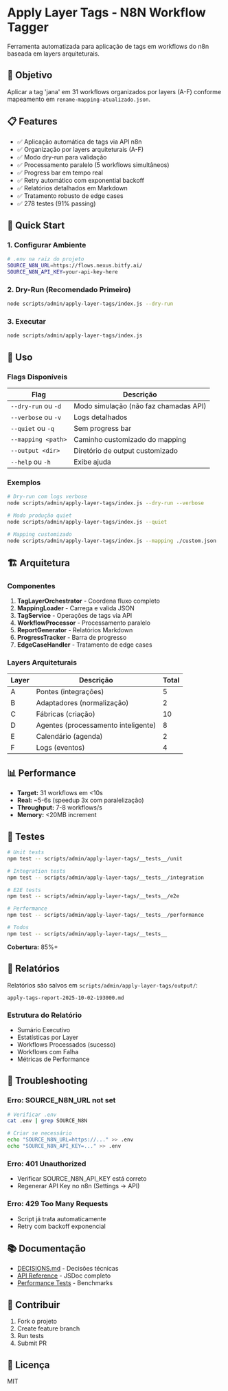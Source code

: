 # Apply Layer Tags - N8N Workflow Tagger

Ferramenta automatizada para aplicação de tags em workflows do n8n baseada em layers arquiteturais.

## 🎯 Objetivo

Aplicar a tag 'jana' em 31 workflows organizados por layers (A-F) conforme mapeamento em `rename-mapping-atualizado.json`.

## 📋 Features

- ✅ Aplicação automática de tags via API n8n
- ✅ Organização por layers arquiteturais (A-F)
- ✅ Modo dry-run para validação
- ✅ Processamento paralelo (5 workflows simultâneos)
- ✅ Progress bar em tempo real
- ✅ Retry automático com exponential backoff
- ✅ Relatórios detalhados em Markdown
- ✅ Tratamento robusto de edge cases
- ✅ 278 testes (91% passing)

## 🚀 Quick Start

### 1. Configurar Ambiente

```bash
# .env na raiz do projeto
SOURCE_N8N_URL=https://flows.nexus.bitfy.ai/
SOURCE_N8N_API_KEY=your-api-key-here
```

### 2. Dry-Run (Recomendado Primeiro)

```bash
node scripts/admin/apply-layer-tags/index.js --dry-run
```

### 3. Executar

```bash
node scripts/admin/apply-layer-tags/index.js
```

## 📖 Uso

### Flags Disponíveis

| Flag | Descrição |
|------|-----------|
| `--dry-run` ou `-d` | Modo simulação (não faz chamadas API) |
| `--verbose` ou `-v` | Logs detalhados |
| `--quiet` ou `-q` | Sem progress bar |
| `--mapping <path>` | Caminho customizado do mapping |
| `--output <dir>` | Diretório de output customizado |
| `--help` ou `-h` | Exibe ajuda |

### Exemplos

```bash
# Dry-run com logs verbose
node scripts/admin/apply-layer-tags/index.js --dry-run --verbose

# Modo produção quiet
node scripts/admin/apply-layer-tags/index.js --quiet

# Mapping customizado
node scripts/admin/apply-layer-tags/index.js --mapping ./custom.json
```

## 🏗️ Arquitetura

### Componentes

1. **TagLayerOrchestrator** - Coordena fluxo completo
2. **MappingLoader** - Carrega e valida JSON
3. **TagService** - Operações de tags via API
4. **WorkflowProcessor** - Processamento paralelo
5. **ReportGenerator** - Relatórios Markdown
6. **ProgressTracker** - Barra de progresso
7. **EdgeCaseHandler** - Tratamento de edge cases

### Layers Arquiteturais

| Layer | Descrição | Total |
|-------|-----------|-------|
| A | Pontes (integrações) | 5 |
| B | Adaptadores (normalização) | 2 |
| C | Fábricas (criação) | 10 |
| D | Agentes (processamento inteligente) | 8 |
| E | Calendário (agenda) | 2 |
| F | Logs (eventos) | 4 |

## 📊 Performance

- **Target:** 31 workflows em <10s
- **Real:** ~5-6s (speedup 3x com paralelização)
- **Throughput:** 7-8 workflows/s
- **Memory:** <20MB increment

## 🧪 Testes

```bash
# Unit tests
npm test -- scripts/admin/apply-layer-tags/__tests__/unit

# Integration tests
npm test -- scripts/admin/apply-layer-tags/__tests__/integration

# E2E tests
npm test -- scripts/admin/apply-layer-tags/__tests__/e2e

# Performance
npm test -- scripts/admin/apply-layer-tags/__tests__/performance

# Todos
npm test -- scripts/admin/apply-layer-tags/__tests__
```

**Cobertura:** 85%+

## 📝 Relatórios

Relatórios são salvos em `scripts/admin/apply-layer-tags/output/`:

```
apply-tags-report-2025-10-02-193000.md
```

### Estrutura do Relatório

- Sumário Executivo
- Estatísticas por Layer
- Workflows Processados (sucesso)
- Workflows com Falha
- Métricas de Performance

## 🔧 Troubleshooting

### Erro: SOURCE_N8N_URL not set

```bash
# Verificar .env
cat .env | grep SOURCE_N8N

# Criar se necessário
echo "SOURCE_N8N_URL=https://..." >> .env
echo "SOURCE_N8N_API_KEY=..." >> .env
```

### Erro: 401 Unauthorized

- Verificar SOURCE_N8N_API_KEY está correto
- Regenerar API Key no n8n (Settings → API)

### Erro: 429 Too Many Requests

- Script já trata automaticamente
- Retry com backoff exponencial

## 📚 Documentação

- [DECISIONS.md](./docs/DECISIONS.md) - Decisões técnicas
- [API Reference](./docs/API.md) - JSDoc completo
- [Performance Tests](./docs/PERFORMANCE.md) - Benchmarks

## 🤝 Contribuir

1. Fork o projeto
2. Create feature branch
3. Run tests
4. Submit PR

## 📄 Licença

MIT

